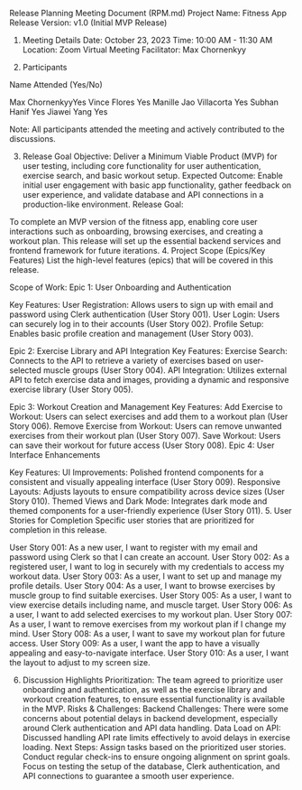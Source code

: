 Release Planning Meeting Document (RPM.md)
Project Name: Fitness App
Release Version: v1.0 (Initial MVP Release)
1. Meeting Details
Date: October 23, 2023
Time: 10:00 AM - 11:30 AM
Location: Zoom Virtual Meeting
Facilitator: Max Chornenkyy

3. Participants

Name	Attended (Yes/No)

Max ChornenkyyYes
Vince Flores	Yes
Manille Jao Villacorta	Yes
Subhan Hanif	Yes
Jiawei Yang	Yes

Note: All participants attended the meeting and actively contributed to the discussions.

3. Release Goal
Objective: Deliver a Minimum Viable Product (MVP) for user testing, including core functionality for user authentication, exercise search, and basic workout setup.
Expected Outcome: Enable initial user engagement with basic app functionality, gather feedback on user experience, and validate database and API connections in a production-like environment.
Release Goal:

To complete an MVP version of the fitness app, enabling core user interactions such as onboarding, browsing exercises, and creating a workout plan. This release will set up the essential backend services and frontend framework for future iterations.
4. Project Scope (Epics/Key Features)
List the high-level features (epics) that will be covered in this release.

Scope of Work:
Epic 1: User Onboarding and Authentication

Key Features:
User Registration: Allows users to sign up with email and password using Clerk authentication (User Story 001).
User Login: Users can securely log in to their accounts (User Story 002).
Profile Setup: Enables basic profile creation and management (User Story 003).

Epic 2: Exercise Library and API Integration
Key Features:
Exercise Search: Connects to the API to retrieve a variety of exercises based on user-selected muscle groups (User Story 004).
API Integration: Utilizes external API to fetch exercise data and images, providing a dynamic and responsive exercise library (User Story 005).

Epic 3: Workout Creation and Management
Key Features:
Add Exercise to Workout: Users can select exercises and add them to a workout plan (User Story 006).
Remove Exercise from Workout: Users can remove unwanted exercises from their workout plan (User Story 007).
Save Workout: Users can save their workout for future access (User Story 008).
Epic 4: User Interface Enhancements

Key Features:
UI Improvements: Polished frontend components for a consistent and visually appealing interface (User Story 009).
Responsive Layouts: Adjusts layouts to ensure compatibility across device sizes (User Story 010).
Themed Views and Dark Mode: Integrates dark mode and themed components for a user-friendly experience (User Story 011).
5. User Stories for Completion
Specific user stories that are prioritized for completion in this release.

User Story 001: As a new user, I want to register with my email and password using Clerk so that I can create an account.
User Story 002: As a registered user, I want to log in securely with my credentials to access my workout data.
User Story 003: As a user, I want to set up and manage my profile details.
User Story 004: As a user, I want to browse exercises by muscle group to find suitable exercises.
User Story 005: As a user, I want to view exercise details including name, and muscle target.
User Story 006: As a user, I want to add selected exercises to my workout plan.
User Story 007: As a user, I want to remove exercises from my workout plan if I change my mind.
User Story 008: As a user, I want to save my workout plan for future access.
User Story 009: As a user, I want the app to have a visually appealing and easy-to-navigate interface.
User Story 010: As a user, I want the layout to adjust to my screen size.

6. Discussion Highlights
Prioritization: The team agreed to prioritize user onboarding and authentication, as well as the exercise library and workout creation features, to ensure essential functionality is available in the MVP.
Risks & Challenges:
Backend Challenges: There were some concerns about potential delays in backend development, especially around Clerk authentication and API data handling.
Data Load on API: Discussed handling API rate limits effectively to avoid delays in exercise loading.
Next Steps:
Assign tasks based on the prioritized user stories.
Conduct regular check-ins to ensure ongoing alignment on sprint goals.
Focus on testing the setup of the database, Clerk authentication, and API connections to guarantee a smooth user experience.
